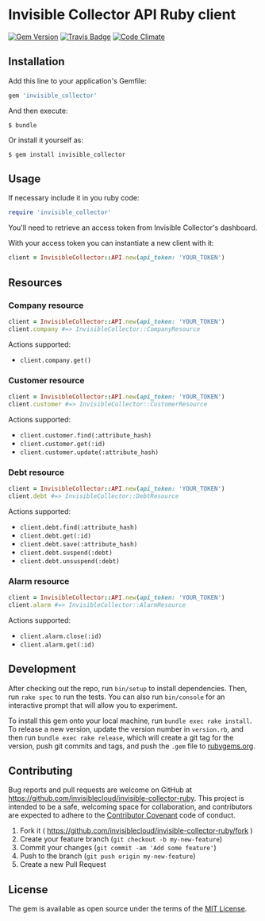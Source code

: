 # Invisible Collector API Ruby client

[![Gem Version](https://badge.fury.io/rb/invisible_collector.svg)](http://badge.fury.io/rb/invisible_collector)
[![Travis Badge](https://travis-ci.org/invisiblecloud/invisible-collector-ruby.svg?branch=master)](https://travis-ci.org/invisiblecloud/invisible-collector-ruby)
[![Code Climate](https://codeclimate.com/github/invisiblecloud/invisible-collector-ruby.svg)](https://codeclimate.com/github/invisiblecloud/invisible-collector-ruby)

## Installation

Add this line to your application's Gemfile:

```ruby
gem 'invisible_collector'
```

And then execute:

    $ bundle

Or install it yourself as:

    $ gem install invisible_collector

## Usage

If necessary include it in you ruby code:

```ruby
require 'invisible_collector'
```

You'll need to retrieve an access token from Invisible Collector's dashboard.

With your access token you can instantiate a new client with it:

```ruby
client = InvisibleCollector::API.new(api_token: 'YOUR_TOKEN')
```

## Resources

### Company resource

```ruby
client = InvisibleCollector::API.new(api_token: 'YOUR_TOKEN')
client.company #=> InvisibleCollector::CompanyResource
```

Actions supported:

* `client.company.get()`

### Customer resource

```ruby
client = InvisibleCollector::API.new(api_token: 'YOUR_TOKEN')
client.customer #=> InvisibleCollector::CustomerResource
```

Actions supported:

* `client.customer.find(:attribute_hash)`
* `client.customer.get(:id)`
* `client.customer.update(:attribute_hash)`

### Debt resource

```ruby
client = InvisibleCollector::API.new(api_token: 'YOUR_TOKEN')
client.debt #=> InvisibleCollector::DebtResource
```

Actions supported:

* `client.debt.find(:attribute_hash)`
* `client.debt.get(:id)`
* `client.debt.save(:attribute_hash)`
* `client.debt.suspend(:debt)`
* `client.debt.unsuspend(:debt)`

### Alarm resource

```ruby
client = InvisibleCollector::API.new(api_token: 'YOUR_TOKEN')
client.alarm #=> InvisibleCollector::AlarmResource
```

Actions supported:

* `client.alarm.close(:id)`
* `client.alarm.get(:id)`

## Development

After checking out the repo, run `bin/setup` to install dependencies. Then, run `rake spec` to run the tests. You can also run `bin/console` for an interactive prompt that will allow you to experiment.

To install this gem onto your local machine, run `bundle exec rake install`. To release a new version, update the version number in `version.rb`, and then run `bundle exec rake release`, which will create a git tag for the version, push git commits and tags, and push the `.gem` file to [rubygems.org](https://rubygems.org).

## Contributing

Bug reports and pull requests are welcome on GitHub at https://github.com/invisiblecloud/invisible-collector-ruby. This project is intended to be a safe, welcoming space for collaboration, and contributors are expected to adhere to the [Contributor Covenant](http://contributor-covenant.org) code of conduct.

1. Fork it ( https://github.com/invisiblecloud/invisible-collector-ruby/fork )
2. Create your feature branch (`git checkout -b my-new-feature`)
3. Commit your changes (`git commit -am 'Add some feature'`)
4. Push to the branch (`git push origin my-new-feature`)
5. Create a new Pull Request

## License

The gem is available as open source under the terms of the [MIT License](http://opensource.org/licenses/MIT).
